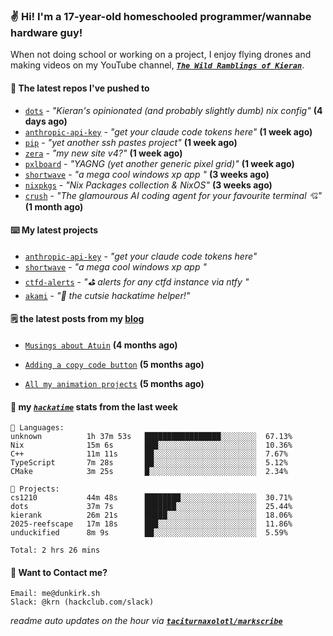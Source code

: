 ### ✌️ Hi! I'm a 17-year-old homeschooled programmer/wannabe hardware guy!

When not doing school or working on a project, I enjoy flying drones and making videos on my YouTube channel, [**_`The Wild Ramblings of Kieran`_**](https://youtube.com/@kieran.rambles).

#### 👷 The latest repos I've pushed to

- [`dots`](https://github.com/taciturnaxolotl/dots) - _"Kieran's opinionated (and probably slightly dumb) nix config"_ **(4 days ago)**
- [`anthropic-api-key`](https://github.com/taciturnaxolotl/anthropic-api-key) - _"get your claude code tokens here"_ **(1 week ago)**
- [`pip`](https://github.com/taciturnaxolotl/pip) - _"yet another ssh pastes project"_ **(1 week ago)**
- [`zera`](https://github.com/taciturnaxolotl/zera) - _"my new site v4?"_ **(1 week ago)**
- [`pxlboard`](https://github.com/taciturnaxolotl/pxlboard) - _"YAGNG (yet another generic pixel grid)"_ **(1 week ago)**
- [`shortwave`](https://github.com/taciturnaxolotl/shortwave) - _"a mega cool windows xp app "_ **(3 weeks ago)**
- [`nixpkgs`](https://github.com/NixOS/nixpkgs) - _"Nix Packages collection & NixOS"_ **(3 weeks ago)**
- [`crush`](https://github.com/charmbracelet/crush) - _"The glamourous AI coding agent for your favourite terminal 💘"_ **(1 month ago)**

#### ⌨️ My latest projects

- [`anthropic-api-key`](https://github.com/taciturnaxolotl/anthropic-api-key) - _"get your claude code tokens here"_
- [`shortwave`](https://github.com/taciturnaxolotl/shortwave) - _"a mega cool windows xp app "_
- [`ctfd-alerts`](https://github.com/taciturnaxolotl/ctfd-alerts) - _"⛳ alerts for any ctfd instance via ntfy "_
- [`akami`](https://github.com/taciturnaxolotl/akami) - _"🌷 the cutsie hackatime helper!"_

#### 🗒️ the latest posts from my [blog](https://dunkirk.sh)

- [`Musings about Atuin`](https://dunkirk.sh/blog/atuin/) **(4 months ago)**

- [`Adding a copy code button`](https://dunkirk.sh/blog/adding-a-copy-button/) **(5 months ago)**

- [`All my animation projects`](https://dunkirk.sh/blog/my-animations/) **(5 months ago)**



#### 📡 my [_`hackatime`_](https://waka.hackclub.com) stats from the last week

```text
💾 Languages:
unknown          1h 37m 53s   █████████████████░░░░░░░░  67.13%
Nix              15m 6s       ███░░░░░░░░░░░░░░░░░░░░░░  10.36%
C++              11m 11s      ██░░░░░░░░░░░░░░░░░░░░░░░  7.67%
TypeScript       7m 28s       ██░░░░░░░░░░░░░░░░░░░░░░░  5.12%
CMake            3m 25s       █░░░░░░░░░░░░░░░░░░░░░░░░  2.34%

💼 Projects:
cs1210           44m 48s      ████████░░░░░░░░░░░░░░░░░  30.71%
dots             37m 7s       ███████░░░░░░░░░░░░░░░░░░  25.44%
kierank          26m 21s      █████░░░░░░░░░░░░░░░░░░░░  18.06%
2025-reefscape   17m 18s      ███░░░░░░░░░░░░░░░░░░░░░░  11.86%
unduckified      8m 9s        ██░░░░░░░░░░░░░░░░░░░░░░░  5.59%

Total: 2 hrs 26 mins
```

#### 📮 Want to Contact me?

```text
Email: me@dunkirk.sh
Slack: @krn (hackclub.com/slack)
```

_readme auto updates on the hour via [**`taciturnaxolotl/markscribe`**](https://github.com/taciturnaxolotl/markscribe)_
